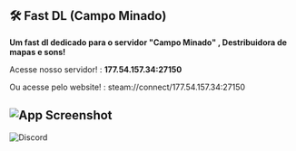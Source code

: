 ## 🛠 Fast DL (Campo Minado)

**Um fast dl dedicado para o servidor "Campo Minado" , Destribuidora de mapas e sons!**

Acesse nosso servidor! : **177.54.157.34:27150**

Ou acesse pelo website! : steam://connect/177.54.157.34:27150

## ![App Screenshot](https://i.ibb.co/0GXT25t/Screenshot-2024-04-20-23-40-22.png)

![Discord](https://discordapp.com/api/guilds/[1231410652547907646]/widget.png?style=shield)
